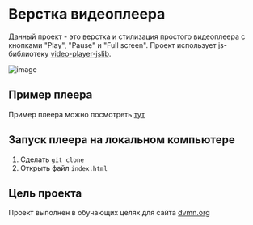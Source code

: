 # Верстка видеоплеера
Данный проект - это верстка и стилизация простого видеоплеера с кнопками "Play", "Pause" и "Full screen".
Проект использует js-библиотеку [video-player-jslib](https://github.com/devmanorg/video-player-jslib).

![image](https://user-images.githubusercontent.com/36712818/141781322-34cb17ee-f2b1-4f43-9460-179865554ea4.png)


## Пример плеера
Пример плеера можно посмотреть [тут](https://post1blues.github.io/dvmn-video-player/)

## Запуск плеера на локальном компьютере
1. Сделать `git clone `
2. Открыть файл `index.html`
## Цель проекта
Проект выполнен в обучающих целях для сайта [dvmn.org](https://dvmn.org/)
